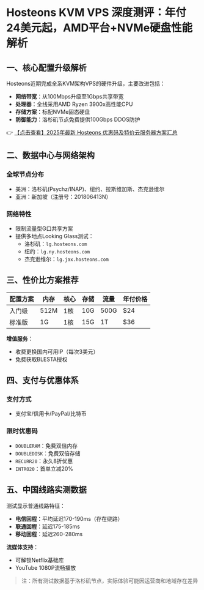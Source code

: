 # Hosteons KVM VPS 深度测评：年付24美元起，AMD平台+NVMe硬盘性能解析

## 一、核心配置升级解析
Hosteons近期完成全系KVM架构VPS的硬件升级，主要改进包括：
- **网络带宽**：从100Mbps升级至1Gbps共享带宽
- **处理器**：全线采用AMD Ryzen 3900x高性能CPU
- **存储方案**：标配NVMe固态硬盘
- **防御能力**：洛杉矶节点免费提供100Gbps DDOS防护

👉 [【点击查看】2025年最新 Hosteons 优惠码及特价云服务器方案汇总](https://bit.ly/hosteons)

## 二、数据中心与网络架构
### 全球节点分布
- 美洲：洛杉矶(Psychz/INAP)、纽约、拉斯维加斯、杰克逊维尔
- 亚洲：新加坡（注册号：201806413N）

### 网络特性
- 限制流量型G口共享方案
- 提供多地点Looking Glass测试：
  - 洛杉矶：`lg.hosteons.com`
  - 纽约：`lg.ny.hosteons.com`
  - 杰克逊维尔：`lg.jax.hosteons.com`

## 三、性价比方案推荐
| 配置方案       | 内存 | 核心 | 存储 | 流量 | 年付价格 |
|----------------|------|------|------|------|----------|
| 入门级         | 512M | 1核  | 10G  | 500G | $24      |
| 标准版         | 1G   | 1核  | 15G  | 1T   | $36      |

**增值服务**：
- 收费更换国内可用IP（每次3美元）
- 免费获取BLESTA授权

## 四、支付与优惠体系
### 支付方式
- 支付宝/信用卡/PayPal/比特币

### 限时优惠码
- `DOUBLERAM`：免费双倍内存
- `DOUBLEDISK`：免费双倍存储
- `RECURR20`：永久8折优惠
- `INTRO20`：首单立减20%

## 五、中国线路实测数据
测试显示普通线路特征：
- **电信回程**：平均延迟170-190ms（存在绕路）
- **联通回程**：延迟175-185ms
- **移动回程**：延迟260-280ms

**流媒体支持**：
- 可解锁Netflix基础库
- YouTube 1080P流畅播放

> 注：所有测试数据基于洛杉矶节点，实际体验可能因运营商和地域存在差异